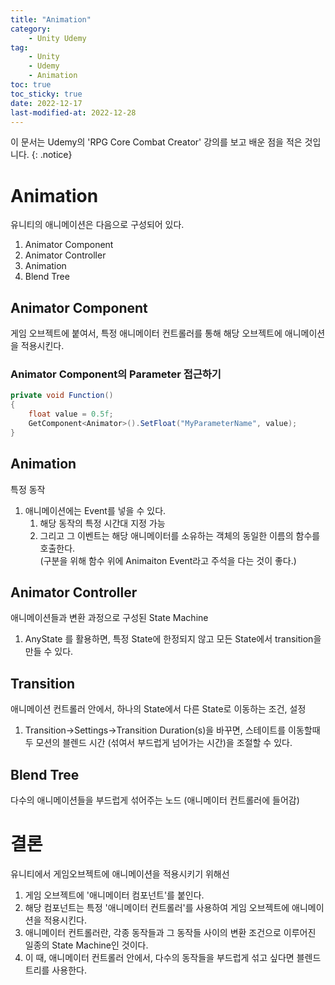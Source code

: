 ```yaml
---
title: "Animation"
category:
    - Unity Udemy
tag:
    - Unity
    - Udemy
    - Animation
toc: true
toc_sticky: true
date: 2022-12-17
last-modified-at: 2022-12-28
---
```

이 문서는 Udemy의  'RPG Core Combat Creator' 강의를 보고 배운 점을 적은 것입니다.
{: .notice}

# Animation
유니티의 애니메이션은 다음으로 구성되어 있다.
1. Animator Component
2. Animator Controller
3. Animation
4. Blend Tree

## Animator Component
게임 오브젝트에 붙여서, 특정 애니메이터 컨트롤러를 통해 해당 오브젝트에 애니메이션을 적용시킨다.

### Animator Component의 Parameter 접근하기
```c#
private void Function()
{
    float value = 0.5f;
    GetComponent<Animator>().SetFloat("MyParameterName", value);
}
```

## Animation
특정 동작
1. 애니메이션에는 Event를 넣을 수 있다.
    1. 해당 동작의 특정 시간대 지정 가능
    2. 그리고 그 이벤트는 해당 애니메이터를 소유하는 객체의 동일한 이름의 함수를 호출한다.   
    (구분을 위해 함수 위에 Animaiton Event라고 주석을 다는 것이 좋다.)

## Animator Controller
애니메이션들과 변환 과정으로 구성된 State Machine
1. AnyState 를 활용하면, 특정 State에 한정되지 않고 모든 State에서 transition을 만들 수 있다.

## Transition
애니메이션 컨트롤러 안에서, 하나의 State에서 다른 State로 이동하는 조건, 설정
1. Transition->Settings->Transition Duration(s)을 바꾸면, 스테이트를 이동할때 두 모션의 블렌드 시간 (섞여서 부드럽게 넘어가는 시간)을 조절할 수 있다.


## Blend Tree
다수의 애니메이션들을 부드럽게 섞어주는 노드 (애니메이터 컨트롤러에 들어감)

# 결론
유니티에서 게임오브젝트에 애니메이션을 적용시키기 위해선
1. 게임 오브젝트에 '애니메이터 컴포넌트'를 붙인다.
2. 해당 컴포넌트는 특정 '애니메이터 컨트롤러'를 사용하여 게임 오브젝트에 애니메이션을 적용시킨다.
3. 애니메이터 컨트롤러란, 각종 동작들과 그 동작들 사이의 변환 조건으로 이루어진 일종의 State Machine인 것이다.
4. 이 때, 애니메이터 컨트롤러 안에서, 다수의 동작들을 부드럽게 섞고 싶다면 블렌드 트리를 사용한다.